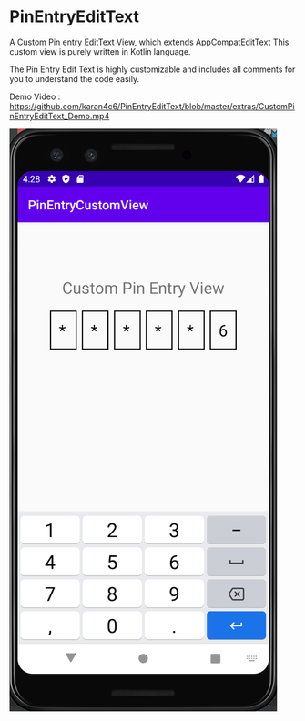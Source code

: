 # PinEntryEditText
A Custom Pin entry EditText View, which extends AppCompatEditText
This custom view is purely written in Kotlin language.

The Pin Entry Edit Text is highly customizable and includes all comments for you to understand the code easily.

Demo Video : https://github.com/karan4c6/PinEntryEditText/blob/master/extras/CustomPinEntryEditText_Demo.mp4

![Sample](/extras/demo.png)

